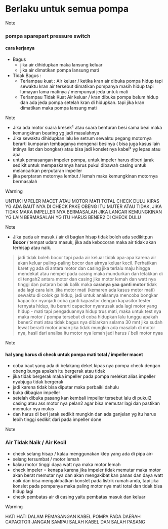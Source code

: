 # Berlaku untuk semua pompa

> [!NOTE]
> ### pompa sparepart pressure switch 
> #### cara kerjanya 
>    - Bagus 
>       - jika air dihidupkan maka lansung keluar
>       - jika air dimatikan pompa lansung mati
>   - Tidak Bagus :
>       - Terlampau kuat :
>          Air keluar / ketika kran air dibuka pompa hidup tapi sewaktu kran air tersebut dimatikan pompanya masih hidup tapi lumayan lama matinya / mempunyai jeda untuk mati
>       - Terlampau Tidak Kuat 
>         Air keluar / kran dibuka pompa belum hidup dan ada jeda pompa setelah kran di hidupkan. tapi jika kran dimatikan maka pompa lansung mati

> [!NOTE]
> - Jika ada motor suara kresek² atau suara benturan besi sama beai maka kemungkinan bearing yg jadi masalahnya
> - Jika sewaktu dihidupkan lalu ke setrum sewaktu pegang motornya berarti kumparan tembaganya mengenai besinya ( bisa juga kasus lain intinya liat dan bongkar) atau bisa jadi konslet nya kabel² yg lepas atau apa
> - untuk pemasangan impeler pompa, untuk impeler harus diberi jarak sedikit untuk mempaskannya harus pukul dibawah casing untuk melancarkan perputaran impeller
> - jika perptaran motornya lembut / lemah maka kemungkinan motornya bermasalah 

> [!WARNING]
> UNTUK IMPELER MACET ATAU MOTOR MATI TOTAL CHECK DULU KIPAS YG ADA BAUT NYA DI CHECK PAKE OBENG ITU MUTER ATAU TIDAK, JIKA TIDAK MAKA IMPELLER NYA BERMASALAH JIKA LANCAR KEMUNGKINAN YG LAIN BERMASALAH YG ITU HARUS BENER2 DI CHECK DULU

> [!NOTE]
> - Jika pada air masuk / air di bagian hisap tidak boleh ada sedikitpun **Bocor** / tempat udara masuk, jika ada kebocoran maka air tidak akan terhisap atau naik.
> > jadi tidak boleh bocor
> tapi pada air keluar tidak apa-apa karena air akan keluar paling-paling bocor dan airnya keluar kecil.
> Perhatikan karet yg ada di antara motor dan casing jika terlalu maju hingga mendekat atau nempel pada casing maka mundurkan dan letakkan di di tengah2 antara motor dan casing
> jika motor lemah dan watt nya tinggi dan putaran bolak balik maka **caranya yaa ganti motor** tidak ada lagi cara lain.
> jika motor mati (kemaren ada kasus motor mati) sewaktu di colok ga hidup, jadi untuk analisanya mencoba bongkar kapacitor nyanjadi coba ganti kapasitor dengan kapasitor tester ternyata hidup, itu berarti capacitor nyanrusak
> ada lagi motor yang hidup - mati tapi pengaduannya hidup trus mati, maka untuk test nya maka motor / pompa tersebut di coba hidupkan lalu tunggu apakah bener2 mati atau tidak bagus nya dibiarkan selama 30 mnt jika sudah lewat berarti motor aman jika tidak mungkin ada masalah di motor nya, hasil dari analisa itu motor nya lemah jadi harus / beli motor nyaa 

> [!NOTE]
> #### hal yang harus di check untuk pompa mati total / impeller macet 
> - coba baut yang ada di belakang deket kipas nya pompa check dengan obeng bunga apakah itu bergerak atau tidak 
> - jika tidak bergerak maka impeller pada pompa melekat alias impeller nyabjuga tidak bergerak
> - jadi karena tidak bisa diputar maka perbaiki dahulu
> - buka dibagian impeller
> - setelah dibuka pasang kan kembali impeller tersebut lalu di pukul2 casing atau ass motor nya pelan2 agar bisa memutar lagi dan pastikan memutar nya mulus
> - dan harus di beri jarak sedikit mungkin dan ada ganjelan yg itu harus lebih tinggi sedikit dari pada impeller
> done

> [!NOTE]
> ### Air Tidak Naik / Air Kecil
>    - check selang hisap / kalau menggunakan klep yang ada di pipa air-
>    - selang tersumbat / motor lemah
>    - kalau motor tinggi daya watt nya maka motor lemah
>    - check impeler = kenapa karena jika impeler tidak memutar maka motor akan berat memutar nya dan akan mengakibat kan panas dan daya watt naik dan bisa mengakibatkan konslet pada listrik rumah anda, tapi jika konslet pada pompanya maka paling motor nya mati total dan tidak bisa hidup lagi
>    - check pembatas air di casing yaitu pembatas masuk dan keluar


> [!WARNING]
> HATI HATI DALAM PEMASANGAN KABEL POMPA PADA DAERAH CAPACITOR JANGAN SAMPAI SALAH KABEL DAN SALAH PASANG 
